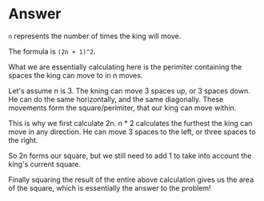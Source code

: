# Answer

`n` represents the number of times the king will move.

The formula is `(2n + 1)^2`.

What we are essentially calculating here is the perimiter containing the spaces the king can move to in n moves.

Let's assume n is 3. The kning can move 3 spaces up, or 3 spaces down. He can do the same horizontally, and the same diagonally. These movements form the square/perimiter, that our king can move within.

This is why we first calculate 2n. n * 2 calculates the furthest the king can move in any direction. He can move 3 spaces to the left, or three spaces to the right. 

So 2n forms our square, but we still need to add 1 to take into account the king's current square. 

Finally squaring the result of the entire above calculation gives us the area of the square, which is essentially the answer to the problem!